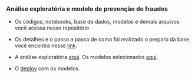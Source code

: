 ### Análise exploratória e modelo de prevenção de fraudes

* Os códigos, notebooks, base de dados, modelos e demais arquivos você acessa nesse repositório

* Os detalhes e o passo a passo de como foi realizado o preparo da base você encontra nesse [link](https://medium.com/@joaovictordds/an%C3%A1lise-de-clientes-empr%C3%A9stimos-e-fraudes-ab48763d8180).
* A análise exploratória [aqui](https://medium.com/@joaovictordds/german-bank-eda-ml-parte-2-3-7c499a59c664). Os modelos selecionados [aqui](https://medium.com/@joaovictordds/german-bank-eda-ml-parte-3-3-69cdaa877b44).
* O [deploy](https://share.streamlit.io/joaovictordds/deploys_streamlit/main/german.py) com os modelos.


